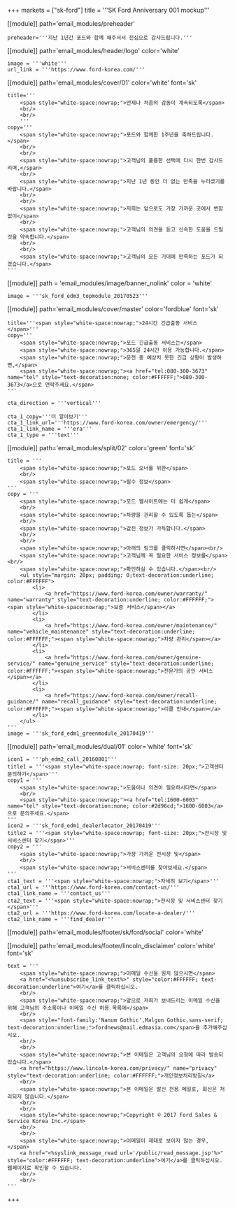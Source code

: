 +++
markets = ["sk-ford"]
title = '''SK Ford Anniversary 001 mockup'''

[[module]]
path='email_modules/preheader'

	preheader='''지난 1년간 포드와 함께 해주셔서 진심으로 감사드립니다.'''

[[module]]
path='email_modules/header/logo'
color='white'

	image = '''white'''
	url_link = '''https://www.ford-korea.com/'''


[[module]]
path='email_modules/cover/01'
color='white'
font='sk'

	title='''
		<span style="white-space:nowrap;">언제나 처음의 감동이 계속되도록</span>
		<br/>
		<br/>
		'''
	copy='''
		<span style="white-space:nowrap;">포드와 함께한 1주년을 축하드립니다.</span>
		<br/>
		<br/>
		<span style="white-space:nowrap;">고객님의 훌륭한 선택에 다시 한번 감사드리며,</span>
		<br/>
		<span style="white-space:nowrap;">지난 1년 동안 더 없는 만족을 누리셨기를 바랍니다.</span>
		<br/>
		<br/>
		<span style="white-space:nowrap;">저희는 앞으로도 가장 가까운 곳에서 변함없이</span>
		<br/>
		<span style="white-space:nowrap;">고객님의 의견을 듣고 신속한 도움을 드릴 것을 약속합니다.</span>
		<br/>
		<br/>
		<span style="white-space:nowrap;">고객님의 모든 기대에 만족하는 포드가 되겠습니다.</span>
	'''

[[module]]
path = 'email_modules/image/banner_nolink'
color = 'white'

	image = '''sk_ford_edm3_topmodule_20170523'''

[[module]]
path='email_modules/cover/master'
color='fordblue'
font='sk'

	title='''<span style="white-space:nowrap;">24시간 긴급출동 서비스</span>'''
	copy='''
		<span style="white-space:nowrap;">포드 긴급출동 서비스는</span> 
		<span style="white-space:nowrap;">365일 24시간 이용 가능합니다.</span>
		<span style="white-space:nowrap;">운전 중 예상치 못한 긴급 상황이 발생하면,</span>
		<span style="white-space:nowrap;"><a href="tel:080-300-3673" name="tel" style="text-decoration:none; color:#FFFFFF;">080-300-3673</a>으로 연락주세요.</span>
	'''

	cta_direction = '''vertical'''

	cta_1_copy='''더 알아보기'''
	cta_1_link_url='''https://www.ford-korea.com/owner/emergency/'''
	cta_1_link_name = '''era'''
	cta_1_type = '''text'''

[[module]]
path='email_modules/split/02'
color='green'
font='sk'

	title = '''
		<span style="white-space:nowrap;">포드 오너를 위한</span>
		<br/>
		<span style="white-space:nowrap;">필수 정보</span>
	'''
	copy = '''
		<span style="white-space:nowrap;">포드 웹사이트에는 더 쉽게</span>
		<br/>
		<span style="white-space:nowrap;">차량을 관리할 수 있도록 돕는</span>
		<br/>
		<span style="white-space:nowrap;">값진 정보가 가득합니다.</span>
		<br/>
		<br/>
		<span style="white-space:nowrap;">아래의 링크를 클릭하시면</span><br/>
		<span style="white-space:nowrap;">고객님께 꼭 필요한 서비스 정보를</span><br/>
		<span style="white-space:nowrap;">확인하실 수 있습니다.</span><br/>
		<ul style="margin: 20px; padding: 0;text-decoration:underline; color:#FFFFFF">
			<li>
				<a href="https://www.ford-korea.com/owner/warranty/" name="warranty" style="text-decoration:underline; color:#FFFFFF;"><span style="white-space:nowrap;">보증 서비스</span></a>
			</li>
			<li>
	        	<a href="https://www.ford-korea.com/owner/maintenance/" name="vehicle_maintenance" style="text-decoration:underline; color:#FFFFFF;"><span style="white-space:nowrap;">차량 관리</span></a>
			</li>
			<li>
	        	<a href="https://www.ford-korea.com/owner/genuine-service/" name="genuine_service" style="text-decoration:underline; color:#FFFFFF;"><span style="white-space:nowrap;">전문가의 공인 서비스</span></a>
			</li>
			<li>
				<a href="https://www.ford-korea.com/owner/recall-guidance/" name="recall_guidance" style="text-decoration:underline; color:#FFFFFF;"><span style="white-space:nowrap;">리콜 안내</span></a>
			</li>
		</ul>
	'''
	image = '''sk_ford_edm1_greenmodule_20170419'''

[[module]]
path='email_modules/dual/01'
color='white'
font='sk'

	icon1 = '''ph_edm2_call_20160801'''
	title1 = '''<span style="white-space:nowrap; font-size: 20px;">고객센터 문의하기</span>'''
	copy1 = '''
		<span style="white-space:nowrap;">도움이나 의견이 필요하시다면</span>
        <br/>
		<span style="white-space:nowrap;"><a href="tel:1600-6003" name="tel" style="text-decoration:none; color:#2d96cd;">1600-6003</a>으로 문의주세요.</span>
	'''
	icon2 = '''sk_ford_edm1_dealerlocator_20170419'''
	title2 = '''<span style="white-space:nowrap; font-size: 20px;">전시장 및 서비스센터 찾기</span>'''
	copy2 = '''
		<span style="white-space:nowrap;">가장 가까운 전시장 및</span>
		<br/>
		<span style="white-space:nowrap;">서비스센터를 찾아보세요.</span>
	'''
	cta1_text = '''<span style="white-space:nowrap;">자세히 보기</span>'''
	cta1_url = '''https://www.ford-korea.com/contact-us/'''
	cta1_link_name = '''contact_us'''
	cta2_text = '''<span style="white-space:nowrap;">전시장 및 서비스센터 찾기</span>'''
	cta2_url = '''https://www.ford-korea.com/locate-a-dealer/'''
	cta2_link_name = '''find_dealer'''

[[module]]
path='email_modules/footer/sk/ford/social'
color='white'

[[module]]
path='email_modules/footer/lincoln_disclaimer'
color='white'
font='sk'

    text = '''
        <span style="white-space:nowrap;">이메일 수신을 원치 않으시면</span>
        <a href="<%unsubscribe_link_text%>" style="color:#FFFFFF; text-decoration:underline">여기</a>를 클릭하십시오.
        <br/>
        <span style="white-space:nowrap;">앞으로 저희가 보내드리는 이메일 수신을 위해 고객님의 주소록이나 이메일 수신 허용 목록에</span>
        <br/>
        <span style="font-family:'Nanum Gothic',Malgun Gothic,sans-serif; text-decoration:underline;">fordnews@mail.edmasia.com</span>을 추가해주십시오.
        <br/>
        <br/>
        <span style="white-space:nowrap;">본 이메일은 고객님의 요청에 따라 발송되었습니다.</span>
        <a href="https://www.lincoln-korea.com/privacy/" name="privacy" style="text-decoration:underline; color:#FFFFFF;">개인정보처리방침</a>
        <br/>
        <span style="white-space:nowrap;">본 이메일은 발신 전용 메일로, 회신은 처리되지 않습니다.</span>
        <br/>
        <br/>
        <span style="white-space:nowrap;">Copyright © 2017 Ford Sales & Service Korea Inc.</span>
        <br/>
        <br/>
        <span style="white-space:nowrap;">이메일이 제대로 보이지 않는 경우,</span>
        <a href="<%syslink_message_read url='/public/read_message.jsp'%>" style="color:#FFFFFF; text-decoration:underline">여기</a>를 클릭하십시오. 웹페이지로 확인할 수 있습니다.
        <br/>
        <br/>
    '''

+++